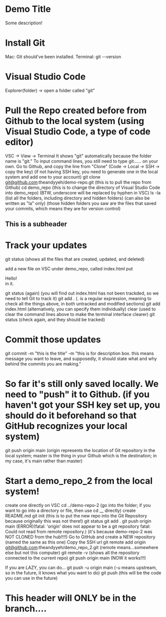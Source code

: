 # Demo Title

Some description!

# Install Git
Mac: Git should've been installed. 
Terminal: 
git --version

# Visual Studio Code
Explorer(folder) -> open a folder called "git" 

# Pull the Repo created before from Github to the local system (using Visual Studio Code, a type of code editor)
VSC -> View -> Terminal
It shows "git" automatically because the folder name is "git." To input command lines, you still need to type git...... on your own. 
Go to Github, and copy the line from "Clone" (Code -> Local -> SSH -> copy the key) (if not having SSH key, you need to generate one in the local system and add one to your account)
git clone git@github.com:theandyyeh/demo-repo.git (this is to pull the repo from Github)
cd demo_repo (this is to change the directory of Visual Studio Code into demo_repo) (BTW, underscore will be replaced by hyphen in VSC)
ls -la (list all the folders, including directory and hidden folders) (can also be written as "la" only) (those hidden folders you saw are the files that saved your commits, which means they are for version control)

## This is a subheader

# Track your updates
git status (shows all the files that are created, updated, and deleted)

add a new file on VSC under demo_repo, called index.html
put <div> Hello! </div> in it.

git status (again) (you will find out index.html has not been trackded, so we need to tell Git to track it)
git add . (. is a regular expression, meaning to check all the things above, in both untracked and modified sections)
git add index.html (alternatively, you can specify them individually)
clear (used to clear the command lines above to make the terminal interface clearer)
git status (check again, and they should be tracked)

# Commit those updates
git commit -m "this is the title" -m "this is for description box. this means message you want to leave, and supposedly, it should state what and why behind the commits you are making."

# So far it's still only saved locally. We need to "push" it to Github. (if you haven't got your SSH key set up, you should do it beforehand so that GitHub recognizes your local system)
git push origin main (origin represents the location of Git repository in the local system; master is the thing in your Github which is the destination; in my case, it's main rather than master)

# Start a demo_repo_2 from the local system!
create one directly on VSC
cd ../demo-repo-2 (go into the folder; if you want to go into a directory or file, then use cd __ directly)
create README.md
git init (this is to put the new repo into the Git Repository because originally this was not there!)
git status
git add .
git push origin main (ERROR)(fatal: 'origin' does not appear to be a git repository fatal: Could not read from remote repository.) (it's because demo-repo-2 was NOT CLONED from the hub!!!!)
Go to GitHub and create a NEW repository (named the same as this one)
Copy the SSH url
git remote add origin git@github.com:theandyyeh/demo_repo_2.git (remote means...somewhere else but not this computer)
git remote -v (shows all the repository connected to the current repo)
git push origin main (NOW it works!!!)

If you are LAZY, you can do...
git push -u origin main (-u means upstream, so in the future, it knows what you want to do)
git push (this will be the code you can use in the future)

# This header will ONLY be in the branch....





